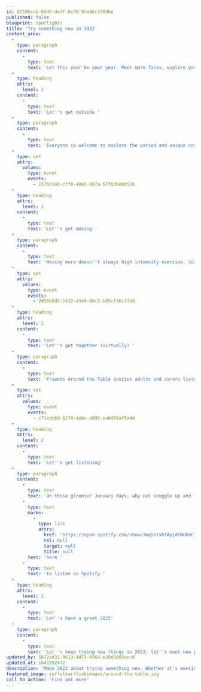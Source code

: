 ```yaml
---
id: 8218bcd2-0348-4eff-8c49-93e6bc320d0e
published: false
blueprint: spotlights
title: 'Try something new in 2022'
content_area:
  -
    type: paragraph
    content:
      -
        type: text
        text: 'Let this year be your year. Meet more faces, explore your local surroundings or just try making something new. Spending a little time doing something for you can make a big difference and with our array of exciting activities, available right on your doorstep or simply by logging online, it has never been easier! '
  -
    type: heading
    attrs:
      level: 2
    content:
      -
        type: text
        text: 'Let''s get outside '
  -
    type: paragraph
    content:
      -
        type: text
        text: 'Everyone is welcome to explore the varied and unique countryside surrounding Kirkley with this wonderful series of sessions run by Suffolk Artlink. Learn, grow, eat and share at these free artist-led sessions centred around Kirkley. '
  -
    type: set
    attrs:
      values:
        type: event
        events:
          - 1576b143-cff8-40a5-987a-57f03be8d526
  -
    type: heading
    attrs:
      level: 2
    content:
      -
        type: text
        text: 'Let''s get moving '
  -
    type: paragraph
    content:
      -
        type: text
        text: 'Moving more doesn''t always high intensity exercise. Join DanceEast in Sudbury and Debenham for a gentle, seated exercise class for over 55s. Gain physical and mental benefits, with a cup of tea included. Is there a better way to start the new year?'
  -
    type: set
    attrs:
      values:
        type: event
        events:
          - 2d56b8d2-2432-43e9-86c5-b05cf36c23b9
  -
    type: heading
    attrs:
      level: 2
    content:
      -
        type: text
        text: 'Let''s get together (virtually) '
  -
    type: paragraph
    content:
      -
        type: text
        text: 'Friends Around the Table invites adults and carers living rurally to gather virtually to discover food, culture and nature in new ways. This wonderful project offers relaxed get-togethers over Zoom every Monday morning throughout January. '
  -
    type: set
    attrs:
      values:
        type: event
        events:
          - c71cdcb3-6270-4ebc-a095-ea0d39af5add
  -
    type: heading
    attrs:
      level: 2
    content:
      -
        type: text
        text: 'Let''s get listening'
  -
    type: paragraph
    content:
      -
        type: text
        text: 'On those gloomier January days, why not snuggle up and listen to Suffolk people telling stories about Suffolk? These laid back conversations weave together a tapestry of Suffolk as a county, perfect for lazy day listening. Click '
      -
        type: text
        marks:
          -
            type: link
            attrs:
              href: 'https://open.spotify.com/show/36qSnIxRfApjdCWOkmCIuy?si=TimTK26PREqiorXgYxQHsg&dl_branch=1&nd=1'
              rel: null
              target: null
              title: null
        text: 'here '
      -
        type: text
        text: 'to listen on Spotify.'
  -
    type: heading
    attrs:
      level: 2
    content:
      -
        type: text
        text: 'Let''s have a great 2022'
  -
    type: paragraph
    content:
      -
        type: text
        text: 'Let''s keep trying new things in 2022, let''s meet new people and explore new places. The events listed above are only a taster of the incredible selection of activities available across Let''s Get Creative which can allow you to do this for little or no cost. Explore our listings page to uncover even more events and activities suitable for you. '
updated_by: 5b72ad31-9613-4471-9564-e28d5005ecc0
updated_at: 1641552472
description: 'Make 2022 about trying something new. Whether it’s meeting others outside, joining a call from your sofa or signing up to a club at your local library, getting involved has never been easier. Delve into our specially selected spotlight on free and easy activities to enjoy this year.'
featured_image: suffolkartlinkimages/around-the-table.jpg
call_to_action: 'Find out more'
---
```

